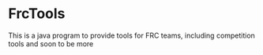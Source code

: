 # FrcTools
This is a java program to provide tools for FRC teams, including competition tools and soon to be more
